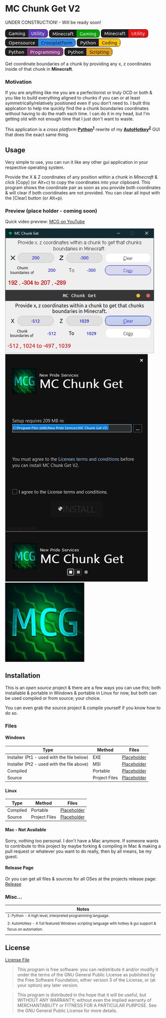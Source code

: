 # MC Chunk Get V2

UNDER CONSTRUCTION! - Will be ready soon!

![Badge 1](images/gu.png) ![Badge 2](images/mg.png) ![Badge 3](images/mu.png) ![Badge 4](images/oc.png) ![Badge 5](images/pc.png) ![Badge 6](images/pp.png) ![Badge 7](images/ps.png)

Get coordinate boundaries of a chunk by providing any x, z coordinates inside of that chunk in **Minecraft**.

### Motivation

If you are anything like me you are a perfectionist or truly OCD or both &amp; you like to build everything aligned to chunks if you can or at least symmetrically/relatively positioned even if you don't need to. I built this applcation to help me quickly find the a chunk boundaries coordinates without having to do the math each time. I can do it in my head, but I'm getting old with not enough time that I just don't want to waste.

This application is a *cross platform* **[Python](https://www.python.org/)<sup>[1](#note1)</sup>** rewrite of my **[AutoHotkey](https://www.autohotkey.com/)<sup>[2](#note2)</sup>** GUI that does the exact same thing.

## Usage

Very simple to use, you can run it like any other gui application in your respective operating system.

Provide the X & Z coordinates of any position within a chunk in *Minecraft* &amp; click [Copy] (or Alt+c) to copy the coordinates into your clipboard. This program shows the coordinate pair as soon as you provide both coordinates &amp; will clear if both cooridinates are not provided. You can clear all input with the [Clear] button (or Alt+p).

### Preview (place holder - coming soon)

Quick video preview: [MCG on YouTube]()

![ScreenShotA](images/previewa.png) ![ScreenShotB](images/previewb.png) ![ScreenShotC](images/icon.png)

## Installation

This is an *open source* project &amp; there are a few ways you can use this; both installable &amp; portable in Windows &amp; portable in Linux for now, but both can be used compiled or from source; your choice.

You can even grab the source project &amp; compile yourself if you know how to do so.

### Files

#### Windows

|Type|Method|Files|
| --------- | --------- | --------- |
|Installer (Pt1 - used with the file below)    |EXE|[Placeholder]()|
|Installer (Pt2 - used with the file above)    |MSI|[Placeholder]()|
|Compiled      |Portable|[Placeholder]()|
|Source      |Project Files|[Placeholder]()|

#### Linux

|Type|Method|Files|
| --------- | --------- | --------- |
|Compiled      |Portable|[Placeholder]()|
|Source      |Project Files|[Placeholder]()|

#### Mac - Not Available

Sorry, nothing too personal. I don't have a Mac anymore. If someone wants to contribute to this project by maybe forking &amp; compiling in Mac &amp; making a pull request or whatever you want to do really, then by all means, be my guest.

#### Release Page

Or you can get all files &amp; sources for all OSes at the projects release page: [Release]()

### Misc...

|Notes|
| --- |
|<a name="note1"><sup>1: Python - A high level, interpreted programming language.</sup></a>|
|<a name="note2"><sup>2: AutoHotkey - A full featured Windows scripting language with hotkey &amp; gui support &amp; focus on automation.</sup></a>|

## License

[License File](LICENSE)

>This program is free software: you can redistribute it and/or modify it under the terms of the GNU General Public License as published by the Free Software Foundation, either version 3 of the License, or (at your option) any later version. 

>This program is distributed in the hope that it will be useful, but WITHOUT ANY WARRANTY; without even the implied warranty of MERCHANTABILITY or FITNESS FOR A PARTICULAR PURPOSE.  See the GNU General Public License for more details.

